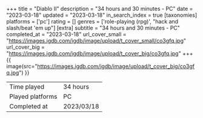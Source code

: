 +++
title = "Diablo II"
description = "34 hours and 30 minutes - PC"
date = "2023-03-18"
updated = "2023-03-18"
in_search_index = true
[taxonomies]
platforms = ['pc']
rating = []
genres = ['role-playing (rpg)', "hack and slash/beat 'em up"]
[extra]
subtitle = "34 hours and 30 minutes - PC"
completed_at = "2023-03-18"
url_cover_small = "https://images.igdb.com/igdb/image/upload/t_cover_small/co3gfq.jpg"
url_cover_big = "https://images.igdb.com/igdb/image/upload/t_cover_big/co3gfq.jpg"
+++
{{ image(src="https://images.igdb.com/igdb/image/upload/t_cover_big/co3gfq.jpg") }}

|              |            |
| ------------ | ---------- |
| Time played  | 34 hours |
| Played platforms    | PC |
| Completed at | 2023/03/18 |


